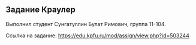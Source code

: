 ## Задание Краулер

Выполнил студент Сунгатуллин Булат Римович, группа 11-104.

Ссылка на задание: https://edu.kpfu.ru/mod/assign/view.php?id=503244
